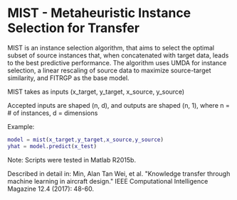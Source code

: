# MIST - Metaheuristic Instance Selection for Transfer

MIST is an instance selection algorithm, that aims to select the optimal subset of source instances that, when concatenated with target 
data, leads to the best predictive performance. The algorithm uses UMDA for instance selection, a linear rescaling of source data to maximize source-target similarity, and FITRGP as the base model.

MIST takes as inputs (x_target, y_target, x_source, y_source)

Accepted inputs are shaped (n, d), and outputs are shaped (n, 1), where n = # of instances, d = dimensions

Example:
```matlab
model = mist(x_target,y_target,x_source,y_source)
yhat = model.predict(x_test)
```

Note: Scripts were tested in Matlab R2015b.

Described in detail in:
Min, Alan Tan Wei, et al. "Knowledge transfer through machine learning in aircraft design." IEEE Computational Intelligence Magazine 12.4 (2017): 48-60.
